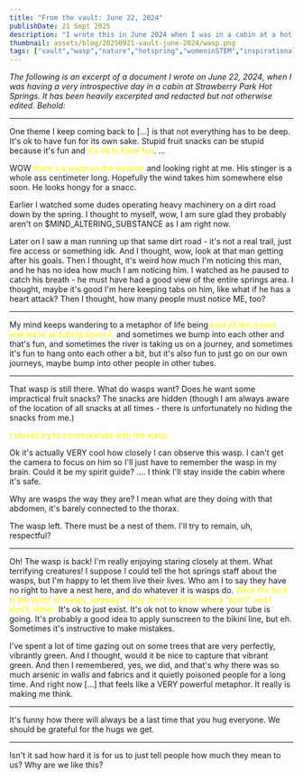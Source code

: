 ```yaml
---
title: "From the vault: June 22, 2024"
publishDate: 21 Sept 2025
description: "I wrote this in June 2024 when I was in a cabin at a hot spring thinking some VERY profound thoughts"
thumbnail: assets/blog/20250921-vault-june-2024/wasp.png
tags: ["vault","wasp","nature","hotspring","womeninSTEM","inspirational","wow"]
---
```


_The following is an excerpt of a document I wrote on June 22, 2024, when I was having a very introspective day in a cabin at Strawberry Park Hot Springs. It has been heavily excerpted and redacted but not otherwise edited. Behold:_

---

One theme I keep coming back to [...] is that not everything has to be deep. It's ok to have fun for its own sake. Stupid fruit snacks can be stupid because it's fun and <span style="color: yellow">it's ok to have fun</span>. ...

WOW <span style="color: yellow">there's a wasp on the window</span> and looking right at me. His stinger is a whole ass centimeter long. Hopefully the wind takes him somewhere else soon. He looks hongy for a snacc.

Earlier I watched some dudes operating heavy machinery on a dirt road down by the spring. I thought to myself, wow, I am sure glad they probably aren't on $MIND_ALTERING_SUBSTANCE as I am right now.

Later on I saw a man running up that same dirt road - it's not a real trail, just fire access or something idk. And I thought, wow, look at that man getting after his goals. Then I thought, it's weird how much I'm noticing this man, and he has no idea how much I am noticing him. I watched as he paused to catch his breath - he must have had a good view of the entire springs area. I thought, maybe it's good I'm here keeping tabs on him, like what if he has a heart attack? Then I thought, how many people must notice ME, too?

---

My mind keeps wandering to a metaphor of life being <span style="color: yellow">kind of like a river, and we're all tubing down it,</span> and sometimes we bump into each other and that's fun, and sometimes the river is taking us on a journey, and sometimes it's fun to hang onto each other a bit, but it's also fun to just go on our own journeys, maybe bump into other people in other tubes.

---

That wasp is still there. What do wasps want? Does he want some impractical fruit snacks? The snacks are hidden (though I am always aware of the location of all snacks at all times - there is unfortunately no hiding the snacks from me.)

<span style="color: yellow">I should try to communicate with the wasp.</span>

Ok it's actually VERY cool how closely I can observe this wasp. I can't get the camera to focus on him so I'll just have to remember the wasp in my brain. Could it be my spirit guide? …. I think I'll stay inside the cabin where it's safe.

Why are wasps the way they are? I mean what are they doing with that abdomen, it's barely connected to the thorax.

The wasp left. There must be a nest of them. I'll try to remain, uh, respectful?

---

Oh! The wasp is back! I'm really enjoying staring closely at them. What terrifying creatures! I suppose I could tell the hot springs staff about the wasps, but I'm happy to let them live their lives. Who am I to say they have no right to have a nest here, and do whatever it is wasps do. <span style="color: yellow">What the fuck is the point of wasps, anyway? They don't need to have a “point” and I don't, either.</span> It's ok to just exist. It's ok not to know where your tube is going. It's probably a good idea to apply sunscreen to the bikini line, but eh. Sometimes it's instructive to make mistakes.

I've spent a lot of time gazing out on some trees that are very perfectly, vibrantly green. And I thought, would it be nice to capture that vibrant green. And then I remembered, yes, we did, and that's why there was so much arsenic in walls and fabrics and it quietly poisoned people for a long time. And right now [...] that feels like a VERY powerful metaphor. It really is making me think.

---

It's funny how there will always be a last time that you hug everyone. We should be grateful for the hugs we get.

---

Isn't it sad how hard it is for us to just tell people how much they mean to us? Why are we like this?
